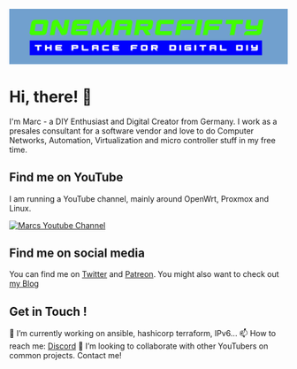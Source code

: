 ![](Channelart.jpg)

# Hi, there! 👋

I'm Marc - a DIY Enthusiast and Digital Creator from Germany. I work as a presales consultant for a software vendor and love to do Computer Networks, Automation, Virtualization and micro controller stuff in my free time. 

## Find me on YouTube

I am running a YouTube channel, mainly around OpenWrt, Proxmox and Linux.

[![Marcs Youtube Channel](https://img.shields.io/youtube/channel/subscribers/UCG5Ph9Mm6UEQLJJ-kGIC2AQ?label=Marc%20on%20YouTube&logo=youtube&logoColor=red&style=flat)](https://www.youtube.com/c/onemarcfifty)

## Find me on social media

You can find me on [Twitter](https://twitter.com/onemarcfifty) and [Patreon](https://patreon.com/onemarcfifty). You might also want to check out [my Blog](https://www.onemarcfifty.com)

## Get in Touch !

🔭 I’m currently working on ansible, hashicorp terraform, IPv6...
📫 How to reach me: [Discord](https://discord.com/invite/DXnfBUG)
👯 I’m looking to collaborate with other YouTubers on common projects. Contact me!
